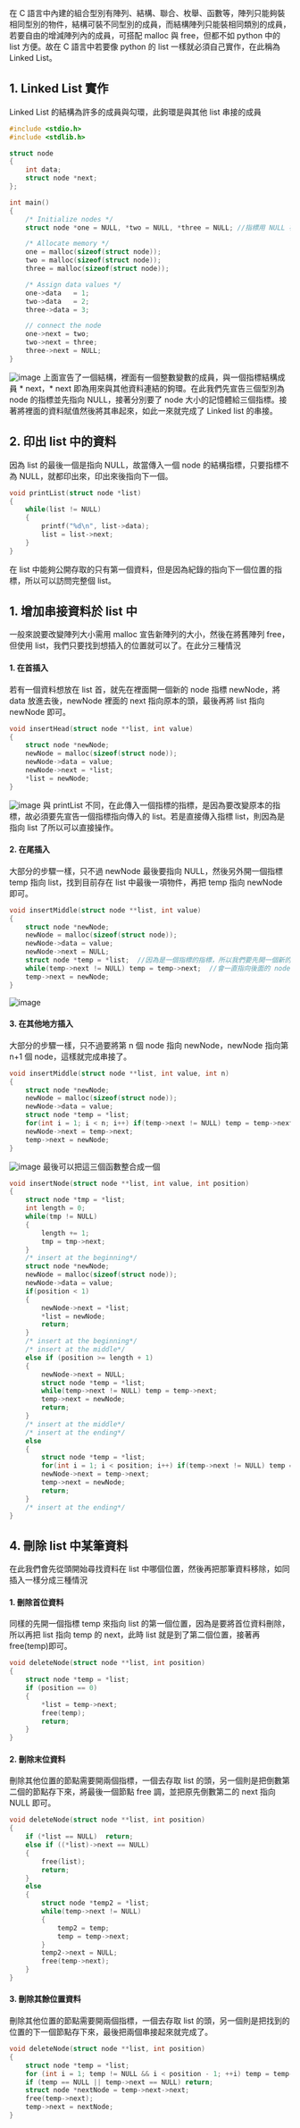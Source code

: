 在 C 語言中內建的組合型別有陣列、結構、聯合、枚舉、函數等，陣列只能夠裝相同型別的物件，結構可裝不同型別的成員，而結構陣列只能裝相同類別的成員，若要自由的增減陣列內的成員，可搭配 malloc 與 free，但都不如 python 中的 list 方便。故在 C 語言中若要像 python 的 list 一樣就必須自己實作，在此稱為Linked List。

## 1. Linked List 實作
Linked List 的結構為許多的成員與勾環，此鉤環是與其他 list 串接的成員
```C
#include <stdio.h>
#include <stdlib.h>

struct node
{
    int data;
    struct node *next;
};

int main()
{
    /* Initialize nodes */
    struct node *one = NULL, *two = NULL, *three = NULL; //指標用 NULL 初始化是好習慣

    /* Allocate memory */
    one = malloc(sizeof(struct node));
    two = malloc(sizeof(struct node));
    three = malloc(sizeof(struct node));

    /* Assign data values */
    one->data   = 1;
    two->data   = 2;
    three->data = 3;

    // connect the node
    one->next = two;
    two->next = three;
    three->next = NULL;
}
```
![image](pic/list-hooked.jpg)
上面宣告了一個結構，裡面有一個整數變數的成員，與一個指標結構成員 * next，* next 即為用來與其他資料連結的鉤環。在此我們先宣告三個型別為 node 的指標並先指向 NULL，接著分別要了 node 大小的記憶體給三個指標。接著將裡面的資料賦值然後將其串起來，如此一來就完成了 Linked list 的串接。

## 2. 印出 list 中的資料
因為 list 的最後一個是指向 NULL，故當傳入一個 node 的結構指標，只要指標不為 NULL，就都印出來，印出來後指向下一個。
```C
void printList(struct node *list)
{
    while(list != NULL)
    {
        printf("%d\n", list->data);
        list = list->next;
    }
}
```
在 list 中能夠公開存取的只有第一個資料，但是因為紀錄的指向下一個位置的指標，所以可以訪問完整個 list。
## 1. 增加串接資料於 list 中
一般來說要改變陣列大小需用 malloc 宣告新陣列的大小，然後在將舊陣列 free，但使用 list，我們只要找到想插入的位置就可以了。在此分三種情況
#### 1. 在首插入
若有一個資料想放在 list 首，就先在裡面開一個新的 node 指標 newNode，將 data 放進去後，newNode 裡面的 next 指向原本的頭，最後再將 list 指向 newNode 即可。
```C
void insertHead(struct node **list, int value)
{
    struct node *newNode;
    newNode = malloc(sizeof(struct node));
    newNode->data = value;
    newNode->next = *list;
    *list = newNode;
}
```
![image](pic/insert-at-head.jpg)
與 printList 不同，在此傳入一個指標的指標，是因為要改變原本的指標，故必須要先宣告一個指標指向傳入的 list。若是直接傳入指標 list，則因為是指向 list 了所以可以直接操作。
#### 2. 在尾插入
大部分的步驟一樣，只不過 newNode 最後要指向 NULL，然後另外開一個指標 temp 指向 list，找到目前存在 list 中最後一項物件，再把 temp 指向 newNode 即可。
```C
void insertMiddle(struct node **list, int value)
{
    struct node *newNode;
    newNode = malloc(sizeof(struct node));
    newNode->data = value;
    newNode->next = NULL;
    struct node *temp = *list;  //因為是一個指標的指標，所以我們要先開一個新的 node 指標指向 list
    while(temp->next != NULL) temp = temp->next;  //會一直指向後面的 node 直到最後一個
    temp->next = newNode;
}
```
![image](pic/insert-at-tail.jpg)
#### 3. 在其他地方插入
大部分的步驟一樣，只不過要將第 n 個 node 指向 newNode，newNode 指向第 n+1 個 node，這樣就完成串接了。
```C
void insertMiddle(struct node **list, int value, int n)
{
    struct node *newNode;
    newNode = malloc(sizeof(struct node));
    newNode->data = value;
    struct node *temp = *list;
    for(int i = 1; i < n; i++) if(temp->next != NULL) temp = temp->next;
    newNode->next = temp->next;
    temp->next = newNode;
}
```
![image](pic/insert-in-middle.jpg)
最後可以把這三個函數整合成一個
```C
void insertNode(struct node **list, int value, int position)
{
    struct node *tmp = *list;
    int length = 0;
    while(tmp != NULL)
    {
        length += 1;
        tmp = tmp->next;
    }
    /* insert at the beginning*/
    struct node *newNode;
    newNode = malloc(sizeof(struct node));
    newNode->data = value;
    if(position < 1)
    {
        newNode->next = *list;
        *list = newNode;
        return;
    }
    /* insert at the beginning*/
    /* insert at the middle*/
    else if (position >= length + 1)
    {
        newNode->next = NULL;
        struct node *temp = *list;
        while(temp->next != NULL) temp = temp->next;
        temp->next = newNode;
        return;
    }
    /* insert at the middle*/
    /* insert at the ending*/
    else
    {
        struct node *temp = *list;
        for(int i = 1; i < position; i++) if(temp->next != NULL) temp = temp->next;
        newNode->next = temp->next;
        temp->next = newNode;
        return;
    }
    /* insert at the ending*/
}
```
## 4. 刪除 list 中某筆資料
在此我們會先從頭開始尋找資料在 list 中哪個位置，然後再把那筆資料移除，如同插入一樣分成三種情況
#### 1. 刪除首位資料
同樣的先開一個指標 temp 來指向 list 的第一個位置，因為是要將首位資料刪除，所以再把 list 指向 temp 的 next，此時 list 就是到了第二個位置，接著再free(temp)即可。
```C
void deleteNode(struct node **list, int position)
{
    struct node *temp = *list;
    if (position == 0) 
    {
        *list = temp->next;
        free(temp);
        return;
    }
}
```
#### 2. 刪除末位資料
刪除其他位置的節點需要開兩個指標，一個去存取 list 的頭，另一個則是把倒數第二個的節點存下來，將最後一個節點 free 調，並把原先倒數第二的 next 指向 NULL 即可。
```C
void deleteNode(struct node **list, int position)
{
    if (*list == NULL)  return;
    else if ((*list)->next == NULL)
    {
        free(list);
        return;
    }
    else
    {
        struct node *temp2 = *list;
        while(temp->next != NULL)
        {
            temp2 = temp;
            temp = temp->next;
        }
        temp2->next = NULL;
        free(temp->next);
    }
}
```
#### 3. 刪除其餘位置資料
刪除其他位置的節點需要開兩個指標，一個去存取 list 的頭，另一個則是把找到的位置的下一個節點存下來，最後把兩個串接起來就完成了。
```C
void deleteNode(struct node **list, int position)
{
    struct node *temp = *list;
    for (int i = 1; temp != NULL && i < position - 1; ++i) temp = temp->next;
    if (temp == NULL || temp->next == NULL) return;
    struct node *nextNode = temp->next->next;
    free(temp->next);
    temp->next = nextNode;
}
```
